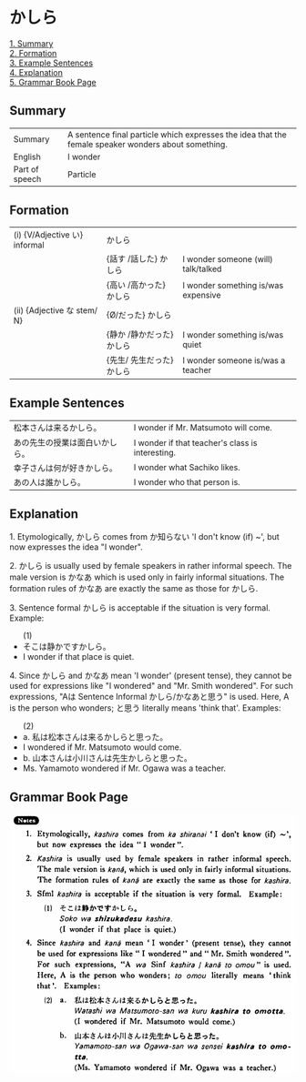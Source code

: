 # かしら

[1. Summary](#summary)<br>
[2. Formation](#formation)<br>
[3. Example Sentences](#example-sentences)<br>
[4. Explanation](#explanation)<br>
[5. Grammar Book Page](#grammar-book-page)<br>


## Summary

<table><tr>   <td>Summary</td>   <td>A sentence final particle which expresses the idea that the female speaker wonders about something.</td></tr><tr>   <td>English</td>   <td>I wonder</td></tr><tr>   <td>Part of speech</td>   <td>Particle</td></tr></table>

## Formation

<table class="table"><tbody><tr class="tr head"><td class="td"><span class="numbers">(i)</span> <span> <span class="bold">{V/Adjective い}    informal</span></span></td><td class="td"><span class="concept">かしら</span> </td><td class="td"><span>&nbsp;</span></td></tr><tr class="tr"><td class="td"><span>&nbsp;</span></td><td class="td"><span>{話す /話した} <span class="concept">かしら</span></span></td><td class="td"><span>I    wonder someone (will) talk/talked</span></td></tr><tr class="tr"><td class="td"><span>&nbsp;</span></td><td class="td"><span>{高い /高かった} <span class="concept">かしら</span></span></td><td class="td"><span>I    wonder something is/was expensive</span></td></tr><tr class="tr head"><td class="td"><span class="numbers">(ii)</span> <span> <span class="bold">{Adjective な stem/   N}</span></span></td><td class="td"><span>{</span><span class="concept">Ø</span><span>/<span class="concept">だった</span>} <span class="concept">かしら</span></span></td><td class="td"><span>&nbsp;</span></td></tr><tr class="tr"><td class="td"><span>&nbsp;</span></td><td class="td"><span>{静か /静か<span class="concept">だった</span>} <span class="concept">かしら</span></span></td><td class="td"><span>I    wonder something is/was quiet</span></td></tr><tr class="tr"><td class="td"><span>&nbsp;</span></td><td class="td"><span>{先生/    先生<span class="concept">だった</span>} <span class="concept">かしら</span></span></td><td class="td"><span>I    wonder someone is/was a teacher</span></td></tr></tbody></table>

## Example Sentences

<table><tr>   <td>松本さんは来るかしら。</td>   <td>I wonder if Mr. Matsumoto will come.</td></tr><tr>   <td>あの先生の授業は面白いかしら。</td>   <td>I wonder if that teacher's class is interesting.</td></tr><tr>   <td>幸子さんは何が好きかしら。</td>   <td>I wonder what Sachiko likes.</td></tr><tr>   <td>あの人は誰かしら。</td>   <td>I wonder who that person is.</td></tr></table>

## Explanation

<p>1. Etymologically, <span class="cloze">かしら</span> comes from か知らない 'I don't know (if) ~', but now expresses the idea "I wonder".</p>  <p>2. <span class="cloze">かしら</span> is usually used by female speakers in rather informal speech. The male version is かなあ which is used only in fairly informal situations. The formation rules of かなあ are exactly the same as those for <span class="cloze">かしら</span>.</p>  <p>3. Sentence formal <span class="cloze">かしら</span> is acceptable if the situation is very formal. Example:</p>  <ul>(1) <li>そこは静かです<span class="cloze">かしら</span>。</li> <li>I wonder if that place is quiet.</li> </ul>  <p>4. Since <span class="cloze">かしら</span> and かなあ mean 'I wonder' (present tense), they cannot be used for expressions like "I wondered" and "Mr. Smith wondered". For such expressions, "Aは Sentence Informal <span class="cloze">かしら</span>/かなあと思う" is used. Here, A is the person who wonders; と思う literally means 'think that'. Examples:</p>  <ul>(2)  <li>a. 私は松本さんは来る<span class="cloze">かしら</span>と思った。</li> <li>I wondered if Mr. Matsumoto would come.</li> <div class="divide"></div> <li>b. 山本さんは小川さんは先生<span class="cloze">かしら</span>と思った。</li> <li>Ms. Yamamoto wondered if Mr. Ogawa was a teacher.</li> </ul>

## Grammar Book Page

![](../img/Basicかしら.png)

